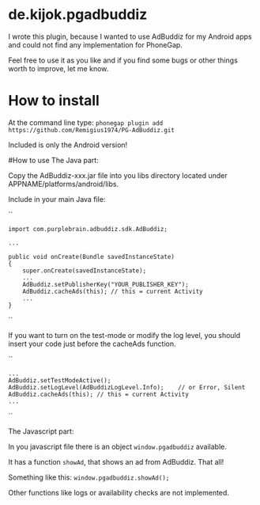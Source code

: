 <!---
 license: Licensed to the Apache Software Foundation (ASF) under one
         or more contributor license agreements.  See the NOTICE file
         distributed with this work for additional information
         regarding copyright ownership.  The ASF licenses this file
         to you under the Apache License, Version 2.0 (the
         "License"); you may not use this file except in compliance
         with the License.  You may obtain a copy of the License at

           http://www.apache.org/licenses/LICENSE-2.0

         Unless required by applicable law or agreed to in writing,
         software distributed under the License is distributed on an
         "AS IS" BASIS, WITHOUT WARRANTIES OR CONDITIONS OF ANY
         KIND, either express or implied.  See the License for the
         specific language governing permissions and limitations
         under the License.
-->

# de.kijok.pgadbuddiz

I wrote this plugin, because I wanted to use AdBuddiz for my Android apps and could not find any implementation for PhoneGap.

Feel free to use it as you like and if you find some bugs or other things worth to improve, let me know.

# How to install
At the command line type:
``phonegap plugin add https://github.com/Remigius1974/PG-AdBuddiz.git``

Included is only the Android version!

#How to use
The Java part:

Copy the AdBuddiz-xxx.jar file into you libs directory located under APPNAME/platforms/android/libs.

Include in your main Java file:

``

	import com.purplebrain.adbuddiz.sdk.AdBuddiz;

	...

	public void onCreate(Bundle savedInstanceState)
	{
		super.onCreate(savedInstanceState);
		...
		AdBuddiz.setPublisherKey("YOUR_PUBLISHER_KEY");
		AdBuddiz.cacheAds(this); // this = current Activity
		...
	}
``

If you want to turn on the test-mode or modify the log level, you should insert your code just before the cacheAds function.

``

	...
	AdBuddiz.setTestModeActive();
	AdBuddiz.setLogLevel(AdBuddizLogLevel.Info);    // or Error, Silent
	AdBuddiz.cacheAds(this); // this = current Activity
	...
	
``


The Javascript part:

In you javascript file there is an object ``window.pgadbuddiz`` available.

It has a function ``showAd``, that shows an ad from AdBuddiz. That all!

Something like this: ``window.pgadbuddiz.showAd();``

Other functions like logs or availability checks are not implemented.
